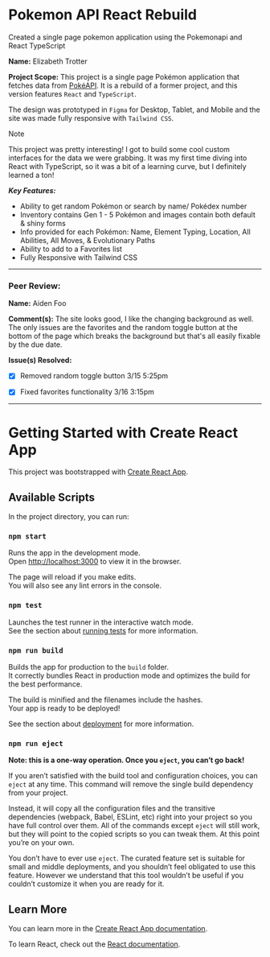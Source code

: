 # Pokemon API React Rebuild

Created a single page pokemon application using the Pokemonapi and React TypeScript

**Name:** Elizabeth Trotter

**Project Scope:** This project is a single page Pokémon application that fetches data from [PokéAPI](https://pokeapi.co/). It is a rebuild of a former project, and this version features `React` and `TypeScript`.

The design was prototyped in `Figma` for Desktop, Tablet, and Mobile and the site was made fully responsive with `Tailwind CSS`. 

> [!NOTE]
> This project was pretty interesting! I got to build some cool custom interfaces for the data we were grabbing. It was my first time diving into React with TypeScript, so it was a bit of a learning curve, but I definitely learned a ton!

***Key Features:***

- Ability to get random Pokémon or search by name/ Pokédex number
- Inventory contains Gen 1 - 5 Pokémon and images contain both default & shiny forms
- Info provided for each Pokémon: Name, Element Typing, Location, All Abilities, All Moves, & Evolutionary Paths
- Ability to add to a Favorites list
- Fully Responsive with Tailwind CSS


---


### Peer Review:

**Name:** Aiden Foo

**Comment(s):**
The site looks good, I like the changing background as well. The only issues are the favorites and the random toggle button at the bottom of the page which breaks the background but that's all easily fixable by the due date. 

**Issue(s) Resolved:**
- [x] Removed random toggle button 3/15 5:25pm
- [x] Fixed favorites functionality 3/16 3:15pm


---


# Getting Started with Create React App

This project was bootstrapped with [Create React App](https://github.com/facebook/create-react-app).

## Available Scripts

In the project directory, you can run:

### `npm start`

Runs the app in the development mode.\
Open [http://localhost:3000](http://localhost:3000) to view it in the browser.

The page will reload if you make edits.\
You will also see any lint errors in the console.

### `npm test`

Launches the test runner in the interactive watch mode.\
See the section about [running tests](https://facebook.github.io/create-react-app/docs/running-tests) for more information.

### `npm run build`

Builds the app for production to the `build` folder.\
It correctly bundles React in production mode and optimizes the build for the best performance.

The build is minified and the filenames include the hashes.\
Your app is ready to be deployed!

See the section about [deployment](https://facebook.github.io/create-react-app/docs/deployment) for more information.

### `npm run eject`

**Note: this is a one-way operation. Once you `eject`, you can’t go back!**

If you aren’t satisfied with the build tool and configuration choices, you can `eject` at any time. This command will remove the single build dependency from your project.

Instead, it will copy all the configuration files and the transitive dependencies (webpack, Babel, ESLint, etc) right into your project so you have full control over them. All of the commands except `eject` will still work, but they will point to the copied scripts so you can tweak them. At this point you’re on your own.

You don’t have to ever use `eject`. The curated feature set is suitable for small and middle deployments, and you shouldn’t feel obligated to use this feature. However we understand that this tool wouldn’t be useful if you couldn’t customize it when you are ready for it.

## Learn More

You can learn more in the [Create React App documentation](https://facebook.github.io/create-react-app/docs/getting-started).

To learn React, check out the [React documentation](https://reactjs.org/).
